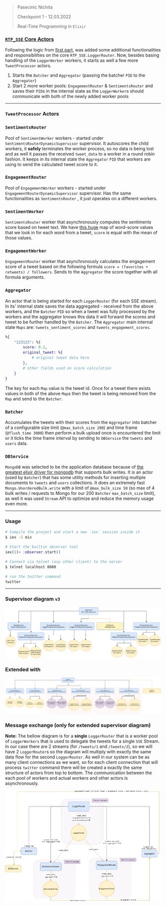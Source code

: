 

> Pasecinic Nichita
>
> Checkpoint 1 - 12.03.2022
>
> Real-Time Programming in `Elixir`



### **[`RTP_SSE` Core Actors ](./checkpoint_1.md)**



Following the logic from [first part](./checkpoint_1.md), was added some additional functionalities and responsibilities on the core `RTP_SSE.LoggerRouter`. Now, besides basing handling of the `LoggerWorker` workers, it starts as well a few more `TweetProcessor` actors.

1.  Starts the `Batcher` and `Aggregator` (passing the batcher `PID` to the `Aggregator`)
2. Start 2 more worker pools: `EngagementRouter` & `SentimentsRouter` and saves their `PID`s in the internal state as the `LoggerWorker`s should communicate with both of the newly added worker pools




-------



### **`TweetProcessor` Actors**


### `SentimentsRouter`

Pool of `SentimentWorker` workers - started under `SentimentsRouterDynamicSupervisor` supervisor. It autoscores the child workers, it **safely** terminates the worker process, so no data is being lost and as well it passes the received `tweet_data` to a worker in a round robin fashion. It keeps in its internal state the `Aggregator` `PID` that workers are using to send the calculated tweet score to it.


### `EngagementRouter`

Pool of `EngagementWorker` workers - started under `EngagementRouterDynamicSupervisor` supervisor. Has the same functionalities as `SentimentsRouter` , it just operates on a different workers.


### `SentimentWorker`

`SentimentsRouter` worker that asynchronously computes the sentiments score based on tweet text. We have [this huge](./../lib/rtp_sse/tweet_processor/emotion_values.ex) map of word-score values that we look in for each word from a tweet, `score` is equal with the mean of those values.


### `EngagementWorker`

`EngagementRouter` worker that asynchronously calculates the engagement score of a tweet based on the following formula `score = (favorites + retweets) / followers`. Sends to the `Aggregator` the score together with all formula arguments.


### `Aggregator`

An actor that is being started for each `LoggerRouter` (for each SSE stream). In its' internal state saves the data aggregated - received from the above workers, and the `Batcher` `PID` so when a tweet was fully processed by the workers and the aggregator knows this data it will forward the scores and tweet to be further handled by the `Batcher`. The `Aggregator` main internal state `Maps` are: `tweets_sentiment_scores` and `tweets_engagement_scores`.

```elixir
%{
	"123123": %{
		score: 0.2,
		original_tweet: %{ 
			# original tweet data here
		},
		# other fields used on score calculation
	}
}
```

The key for each `Map` value is the tweet id. Once for a tweet there exists values in both of the above `Map`s then the tweet is being removed from the `Map` and send to the `Batcher`.


### `Batcher`

Accumulates the tweets with their scores from the `Aggregator` into batcher of a configurable size limit (`@max_batch_size 200`) and time frame (`@flush_time 3000`) then perform a bulk upload once is encountered the limit or it ticks the time frame interval by sending to `DBService` the `tweets` and `users` data.


### `DBService`

`MongoDB` was selected to be the application database because of [the greatest elixir driver for mongodb](https://github.com/zookzook/elixir-mongodb-driver) that supports bulk writes. It is an actor (used by `Batcher`) that has some utility methods for inserting multiple documents to `tweets` and `users` collections. It does an extremely fast `Mongo.UnorderedBulk.write` with a limit of `@max_bulk_size 50` (so max of 4 bulk writes / requests to Mongo for our 200 `Batcher` `max_batch_size` limit), as well it was used `Stream` API to optimize and reduce the memory usage even more.




-----


### **Usage**

```bash
# Compile the project and start a new `iex` session inside it
$ iex -S mix
```

```elixir
# Start the builtin observer tool
iex(1)> :observer.start()
```

```bash
# Connect via telnet (any other client) to the server
$ telnet localhost 8080
```

```bash
# run the twitter command
twitter
```


------



### **Supervisor diagram** `v3`

![supervisor](./../assets/supervisor_diagram_v3.png)

### **Extended with**

![supervisor_extended](./../assets/supevisor_diagramv4.png)

### **Message exchange** (only for extended supervisor diagram)

**Note:** The bellow diagram is for a **single** `LoggerRouter` that is a worker pool of `LoggerWorkers` that is used to delegate the tweets for a single `SSE` Stream. In our case there are 2 streams (for `/tweets/1` and `/tweets/2`), so we will have 2 `LoggerRouter`s so the diagram will multiply with exactly the same data flow for the second `LoggerRouter`. As well in our system can be as many client connections as we want, so for each client connection that will process `twitter` command there will be created a exactly the same structure of actors from top to bottom. The communication between the each pool of workers and actual workers and other actors is asynchronously.

![supervisor_extended](./../assets/msg_exchange_v4.png)
